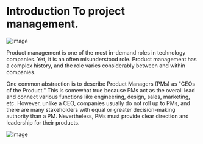 # Introduction To project management.
![image](https://github.com/RichardMiruka/Power-Learn-Project/assets/105627752/389e3fc3-bef9-44ac-a9a5-5af6b1e05209)


Product management is one of the most in-demand roles in technology companies. Yet, it is an often misunderstood role. Product management has a complex history, and the role varies considerably between and within companies.

One common abstraction is to describe Product Managers (PMs) as "CEOs of the Product." This is somewhat true because PMs act as the overall lead and connect various functions like engineering, design, sales, marketing, etc. However, unlike a CEO, companies usually do not roll up to PMs, and there are many stakeholders with equal or greater decision-making authority than a PM. Nevertheless, PMs must provide clear direction and leadership for their products.

 ![image](https://github.com/RichardMiruka/Power-Learn-Project/assets/105627752/efb0ba6a-6737-4257-a84c-40673c60dd9e)
